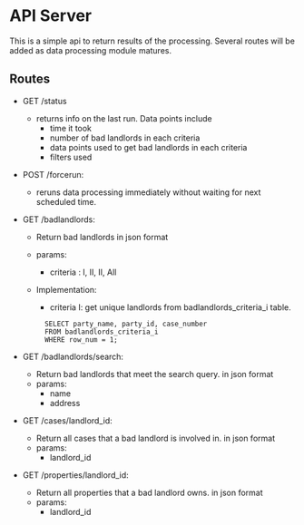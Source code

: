 # API Server

This is a simple api to return results of the processing. Several routes will be added as data processing module matures.

## Routes

- GET /status

  - returns info on the last run. Data points include
    - time it took
    - number of bad landlords in each criteria
    - data points used to get bad landlords in each criteria
    - filters used

- POST /forcerun:

  - reruns data processing immediately without waiting for next scheduled time.

- GET /badlandlords:

  - Return bad landlords in json format
  - params:
    - criteria : I, II, II, All
    
  - Implementation:

    - criteria I: get unique landlords from badlandlords_criteria_i table.

    ```
      SELECT party_name, party_id, case_number
      FROM badlandlords_criteria_i
      WHERE row_num = 1;

    ```

- GET /badlandlords/search:

  - Return bad landlords that meet the search query. in json format
  - params:
    - name
    - address

- GET /cases/landlord_id:

  - Return all cases that a bad landlord is involved in. in json format
  - params:
    - landlord_id

- GET /properties/landlord_id:
  - Return all properties that a bad landlord owns. in json format
  - params:
    - landlord_id
